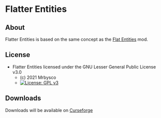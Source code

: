 # Flatter Entities #

## About ##
Flatter Entities is based on the same concept as the [Flat Entities](https://www.curseforge.com/minecraft/mc-mods/flat-entities) mod.

## License ##
* Flatter Entities licensed under the GNU Lesser General Public License v3.0
  - (c) 2021 Mrbysco
  - [![License: GPL v3](https://img.shields.io/badge/License-GPL%20v3-blue.svg)](https://www.gnu.org/licenses/gpl-3.0)

## Downloads ##
Downloads will be available on [Curseforge](https://www.curseforge.com/minecraft/mc-mods/flatter-entities)